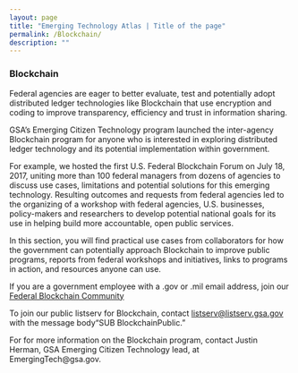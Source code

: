```yaml
---
layout: page
title: "Emerging Technology Atlas | Title of the page"
permalink: /Blockchain/
description: ""
---
```


### Blockchain


<p>Federal agencies are eager to better evaluate, test and potentially adopt distributed ledger technologies like Blockchain that use encryption and coding to improve transparency, efficiency and trust in information sharing.

<p>GSA’s Emerging Citizen Technology program launched the inter-agency Blockchain program for anyone who is interested in exploring distributed ledger technology and its potential implementation within government.</p>

<p>For example, we hosted the first U.S. Federal Blockchain Forum on July 18, 2017, uniting more than 100 federal managers from dozens of agencies to discuss use cases, limitations and potential solutions for this emerging technology. Resulting outcomes and requests from federal agencies led to the organizing of a workshop with federal agencies, U.S. businesses, policy-makers and researchers to develop potential national goals for its use in helping build more accountable, open public services.</p>

<p>In this section, you will find practical use cases from collaborators for how the government can potentially approach Blockchain to improve public programs, reports from federal workshops and initiatives, links to programs in action, and resources anyone can use.</p>

<p>If you are a government employee with a .gov or .mil email address, join our <a href="mailto:Blockchain-subscribe-request@listserv.gsa.gov?subject=Blockchain%20listserv">Federal Blockchain Community</a></p>

<p>To join our public listserv for Blockchain, contact <a href="mailto:listserv@listserv.gsa.gov?subject=Blockchain%20listserv">listserv@listserv.gsa.gov</a> with the message body“SUB BlockchainPublic.”</p>

<p>For for more information on the Blockchain program, contact Justin Herman, GSA Emerging Citizen Technology lead, at EmergingTech@gsa.gov.</p>
